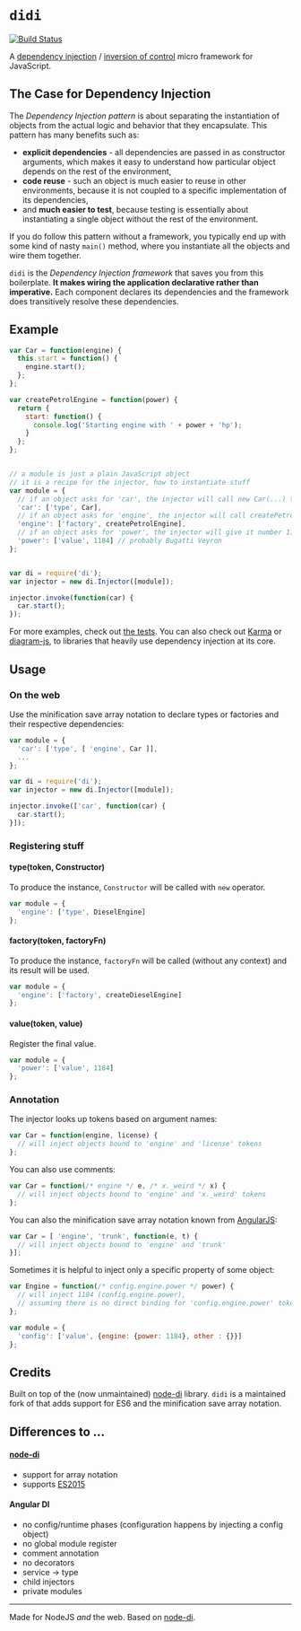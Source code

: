 # `didi`

[![Build Status](https://travis-ci.org/nikku/didi.png?branch=master)](https://travis-ci.org/nikku/didi)

A [dependency injection](https://en.wikipedia.org/wiki/Dependency_injection) / [inversion of control](https://en.wikipedia.org/wiki/Inversion_of_control) micro framework for JavaScript. 

 
## The Case for Dependency Injection

The _Dependency Injection pattern_ is about separating the instantiation of objects from the actual logic and behavior that they encapsulate. This pattern has many benefits such as:

- **explicit dependencies** - all dependencies are passed in as constructor arguments, which makes it easy to understand how particular object depends on the rest of the environment,
- **code reuse** - such an object is much easier to reuse in other environments, because it is not coupled to a specific implementation of its dependencies,
- and **much easier to test**, because testing is essentially about instantiating a single object without the rest of the environment.

If you do follow this pattern without a framework, you typically end up with some kind of nasty `main()` method, where you instantiate all the objects and wire them together. 

`didi` is the _Dependency Injection framework_ that saves you from this boilerplate. **It makes wiring the application declarative rather than imperative.** Each component declares its dependencies and the framework does transitively resolve these dependencies.


## Example

```js
var Car = function(engine) {
  this.start = function() {
    engine.start();
  };
};

var createPetrolEngine = function(power) {
  return {
    start: function() {
      console.log('Starting engine with ' + power + 'hp');
    }
  };
};


// a module is just a plain JavaScript object
// it is a recipe for the injector, how to instantiate stuff
var module = {
  // if an object asks for 'car', the injector will call new Car(...) to produce it
  'car': ['type', Car],
  // if an object asks for 'engine', the injector will call createPetrolEngine(...) to produce it
  'engine': ['factory', createPetrolEngine],
  // if an object asks for 'power', the injector will give it number 1184
  'power': ['value', 1184] // probably Bugatti Veyron
};


var di = require('di');
var injector = new di.Injector([module]);

injector.invoke(function(car) {
  car.start();
});
```

For more examples, check out [the tests](https://github.com/nikku/didi/blob/master/test/injector.spec.js). You can also check out [Karma](https://github.com/karma-runner/karma) or [diagram-js](https://github.com/bpmn-io/diagram-js), to libraries that heavily use dependency injection at its core.

## Usage

### On the web

Use the minification save array notation to declare types or factories and their respective dependencies:

```javascript
var module = {
  'car': ['type', [ 'engine', Car ]],
  ...
};

var di = require('di');
var injector = new di.Injector([module]);

injector.invoke(['car', function(car) {
  car.start();
}]);
```

### Registering stuff

#### type(token, Constructor)
To produce the instance, `Constructor` will be called with `new` operator.
```js
var module = {
  'engine': ['type', DieselEngine]
};
```

#### factory(token, factoryFn)
To produce the instance, `factoryFn` will be called (without any context) and its result will be used.
```js
var module = {
  'engine': ['factory', createDieselEngine]
};
```

#### value(token, value)
Register the final value.
```js
var module = {
  'power': ['value', 1184]
};
```


### Annotation
The injector looks up tokens based on argument names:
```js
var Car = function(engine, license) {
  // will inject objects bound to 'engine' and 'license' tokens
};
```

You can also use comments:
```js
var Car = function(/* engine */ e, /* x._weird */ x) {
  // will inject objects bound to 'engine' and 'x._weird' tokens
};
```

You can also the minification save array notation known from [AngularJS][AngularJS]:
```js
var Car = [ 'engine', 'trunk', function(e, t) {
  // will inject objects bound to 'engine' and 'trunk'
}];
```

Sometimes it is helpful to inject only a specific property of some object:
```js
var Engine = function(/* config.engine.power */ power) {
  // will inject 1184 (config.engine.power),
  // assuming there is no direct binding for 'config.engine.power' token
};

var module = {
  'config': ['value', {engine: {power: 1184}, other : {}}]
};
```

## Credits

Built on top of the (now unmaintained) [node-di][node-di] library. `didi` is a maintained fork of that adds support for ES6 and the minification save array notation. 


## Differences to ...

#### [node-di][node-di]

- support for array notation
- supports [ES2015](http://babeljs.io/learn-es2015/)

#### Angular DI

- no config/runtime phases (configuration happens by injecting a config object)
- no global module register
- comment annotation
- no decorators
- service -> type
- child injectors
- private modules


---------

Made for NodeJS _and_ the web. Based on [node-di][node-di].


[AngularJS]: http://angularjs.org/
[node-di]: https://github.com/vojtajina/node-di
